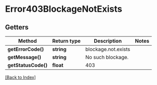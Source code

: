 # Error403BlockageNotExists

## Getters

Method | Return type | Description | Notes
------------ | ------------- | ------------- | -------------
**getErrorCode()** | **string** | blockage.not.exists |
**getMessage()** | **string** | No such blockage. |
**getStatusCode()** | **float** | 403 |

[[Back to Index]](../index.md)
